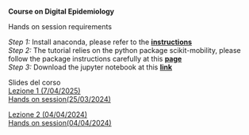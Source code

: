 

**Course on Digital Epidemiology**   

Hands on session requirements  

*Step 1:* Install anaconda, please refer to the [**instructions**](https://docs.anaconda.com/free/anaconda/install/index.html)  
*Step 2:* The tutorial relies on the python package scikit-mobility, please follow the package instructions carefully at this [**page**](https://scikit-mobility.github.io/scikit-mobility/index.html)   
*Step 3:* Download the jupyter notebook at this [**link**](https://github.com/mattiamazzoli/Teaching/tree/main)

Slides del corso  
<a href="https://github.com/mattiamazzoli/Teaching/blob/main/slides/mobility_course_lezione1.pdf" download>Lezione 1 (7/04/2025)</a>  
<a href="https://github.com/mattiamazzoli/Teaching/blob/main/mobility_models.ipynb" download>Hands on session(25/03/2024)</a>

<a href="https://github.com/mattiamazzoli/Teaching/blob/main/slides/mobility_course_lezione2.pdf" download>Lezione 2 (04/04/2024)</a>  
<a href="https://github.com/mattiamazzoli/Teaching/blob/main/arrival_times.ipynb" download>Hands on session(04/04/2024)</a>

